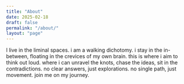 ```yaml
---
title: "About"
date: 2025-02-18
draft: false
permalink: "/about/"
layout: "page"
---
```


I live in the liminal spaces. i am a walking dichotomy. i stay in the in-between, floating in the crevices of my own brain. this is where i aim to think out loud. where i can unravel the knots, chase the ideas, sit in the contradictions. no clear answers, just explorations. no single path, just movement. join me on my journey. 


